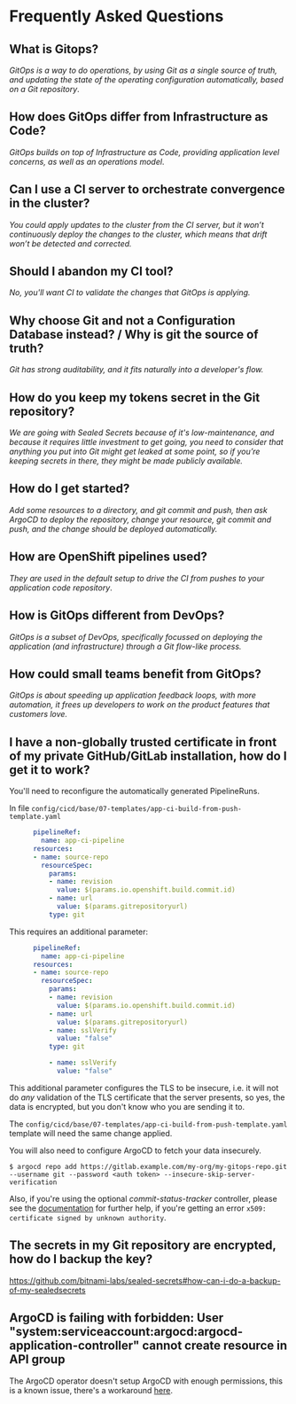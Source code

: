 # Frequently Asked Questions

## What is Gitops?
_GitOps is a way to do operations, by using Git as a single source of truth, and updating the state of the operating configuration automatically, based on a Git repository_.

## How does GitOps differ from Infrastructure as Code?
_GitOps builds on top of Infrastructure as Code, providing application level concerns, as well as an operations model_.

## Can I use a CI server to orchestrate convergence in the cluster?
_You could apply updates to the cluster from the CI server, but it won’t continuously deploy the changes to the cluster, which means that drift won’t be detected and corrected._

## Should I abandon my CI tool?
_No, you'll want  CI to validate the changes that GitOps is applying._

## Why choose Git and not a Configuration Database instead? / Why is git the source of truth?
_Git has strong auditability, and it fits naturally into a developer's flow._

## How do you keep my tokens secret in the Git repository?
_We are going with Sealed Secrets because of it's low-maintenance, and because it requires little investment to get going, you need to consider that anything you put into Git might get leaked at some point, so if you’re keeping secrets in there, they might be made publicly available._

## How do I get started?
_Add some resources to a directory, and git commit and push, then ask ArgoCD to deploy the repository, change your resource, git commit and push, and the change should be deployed automatically._

## How are OpenShift pipelines used?
_They are used in the default setup to drive the CI from pushes to your application code repository_.

## How is GitOps different from DevOps?
_GitOps is a subset of DevOps, specifically focussed on deploying the application (and infrastructure) through a Git flow-like process._

## How could small teams benefit from GitOps?
_GitOps is about speeding up application feedback loops, with more automation, it frees up developers to work on the product features that customers love._

## I have a non-globally trusted certificate in front of my private GitHub/GitLab installation, how do I get it to work?
You'll need to reconfigure the automatically generated PipelineRuns.

In file `config/cicd/base/07-templates/app-ci-build-from-push-template.yaml`

```yaml
      pipelineRef:
        name: app-ci-pipeline
      resources:
      - name: source-repo
        resourceSpec:
          params:
          - name: revision
            value: $(params.io.openshift.build.commit.id)
          - name: url
            value: $(params.gitrepositoryurl)
          type: git
```

This requires an additional parameter:

```yaml
      pipelineRef:
        name: app-ci-pipeline
      resources:
      - name: source-repo
        resourceSpec:
          params:
          - name: revision
            value: $(params.io.openshift.build.commit.id)
          - name: url
            value: $(params.gitrepositoryurl)
          - name: sslVerify
            value: "false"
          type: git
```

```yaml
          - name: sslVerify
            value: "false"
```

This additional parameter configures the TLS to be insecure, i.e. it will not do _any_ validation of the TLS certificate that the server presents, so yes, the data is encrypted, but you don't know who you are sending it to.

The `config/cicd/base/07-templates/app-ci-build-from-push-template.yaml` template will need the same change applied.

You will also need to configure ArgoCD to fetch your data insecurely.

```
$ argocd repo add https://gitlab.example.com/my-org/my-gitops-repo.git --username git --password <auth token> --insecure-skip-server-verification
```

Also, if you're using the optional _commit-status-tracker_ controller, please see the [documentation](https://github.com/tektoncd/experimental/tree/master/commit-status-tracker#private-git-repository-hosts) for further help, if you're getting an error `x509: certificate signed by unknown authority`.

## The secrets in my Git repository are encrypted, how do I backup the key?

https://github.com/bitnami-labs/sealed-secrets#how-can-i-do-a-backup-of-my-sealedsecrets

## ArgoCD is failing with forbidden: User "system:serviceaccount:argocd:argocd-application-controller" cannot create resource in API group

The ArgoCD operator doesn't setup ArgoCD with enough permissions, this is a
known issue, there's a workaround [here](https://github.com/redhat-developer/kam/blob/master/docs/journey/day1/prerequisites/argocd.md#Add-Role-Binding).


